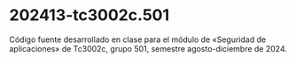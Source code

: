 # 202413-tc3002c.501
Código fuente desarrollado en clase para el módulo de «Seguridad de aplicaciones» de Tc3002c, grupo 501, semestre agosto-diciembre de 2024.
